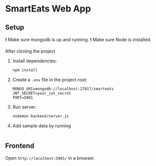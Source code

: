 # SmartEats Web App

## Setup

❗️ Make sure mongodb is up and running.
❗️ Make sure Node is installed.

After cloning the project

1. Install dependencies:
   ```bash
   npm install
   ```
2. Create a `.env` file in the project root:
   ```env
   MONGO_URI=mongodb://localhost:27017/smarteats
   JWT_SECRET=your_jwt_secret
   PORT=5001
   ```
3. Run server:

   ```bash
   nodemon backend/server.js
   ```

4. Add sample data by running

   ```mongoimport --db smarteats --collection mealplans --file mealplans30.json --jsonArray

   ```

## Frontend

Open `http://localhost:5001/` in a browser.
